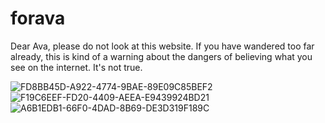 # forava

Dear Ava, please do not look at this website.
If you have wandered too far already, this is kind of
a warning about the dangers of believing what you see 
on the internet. It's not true.

![FD8BB45D-A922-4774-9BAE-89E09C85BEF2](https://github.com/durantaugust/forava/assets/122980746/a08b227d-fb70-4500-9b2b-aac41485f343)
![F19C6EEF-FD20-4409-AEEA-E9439924BD21](https://github.com/durantaugust/forava/assets/122980746/7050a4f7-3f74-4d79-9607-f262dd090e4b)
![A6B1EDB1-66F0-4DAD-8B69-DE3D319F189C](https://github.com/durantaugust/forava/assets/122980746/a7584840-4a13-4a90-892a-90b711f380a1)
